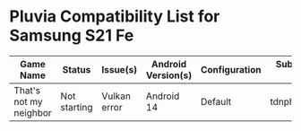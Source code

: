 # Pluvia Compatibility List for Samsung S21 Fe
| Game Name | Status | Issue(s) | Android Version(s) | Configuration | Submitted By |
|-----------|--------|----------|-----------------|---------------|------------|
| That's not my neighbor | Not starting | Vulkan error | Android 14 | Default | tdnphanthom |
